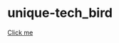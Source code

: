 # unique-tech_bird

[Click me](https://mateacademy-fe-study.github.io/unique-tech_bird/app/index.html)
